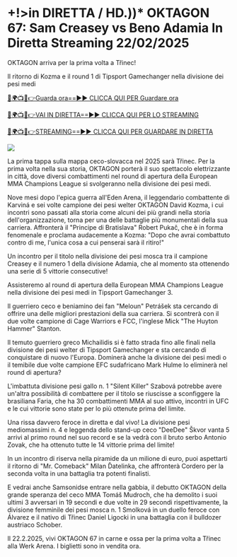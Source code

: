 # +!>in DIRETTA / HD.))* OKTAGON 67: Sam Creasey vs Beno Adamia In Diretta Streaming 22/02/2025 #

OKTAGON arriva per la prima volta a Třinec!

Il ritorno di Kozma e il round 1 di Tipsport Gamechanger nella divisione dei pesi medi

[🔴🌍📺📱👉Guarda ora==►► CLICCA QUI PER Guardare ora](https://t.co/yZeIHMQq4S)

[🔴🌍📺📱👉VAI IN DIRETTA==►► CLICCA QUI PER LO STREAMING](https://t.co/yZeIHMQq4S)

[🔴🌍📺📱👉STREAMING==►► CLICCA QUI PER GUARDARE IN DIRETTA](https://t.co/yZeIHMQq4S)

<a href="https://t.co/yZeIHMQq4S" rel="nofollow" data-target="animated-image.originalLink"><img src="https://camo.githubusercontent.com/1be82823e85778f8a57db5ea2a2e46822e8721e5be32dc31a466a7df3bb16d49/68747470733a2f2f636c6173736963616c7363686f6f6c6f6662616c6c65746c692e636f6d2f6e686b2f72676273727465672e676966" data-canonical-src="https://classicalschoolofballetli.com/nhk/rgbsrteg.gif" style="max-width: 100%; display: inline-block;" data-target="animated-image.originalImage"></a>

La prima tappa sulla mappa ceco-slovacca nel 2025 sarà Třinec. Per la prima volta nella sua storia, OKTAGON porterà il suo spettacolo elettrizzante in città, dove diversi combattimenti nel round di apertura della European MMA Champions League si svolgeranno nella divisione dei pesi medi.

Nove mesi dopo l'epica guerra all'Eden Arena, il leggendario combattente di Karviná e sei volte campione dei pesi welter OKTAGON David Kozma, i cui incontri sono passati alla storia come alcuni dei più grandi nella storia dell'organizzazione, torna per una delle battaglie più monumentali della sua carriera. Affronterà il "Principe di Bratislava" Robert Pukač, che è in forma fenomenale e proclama audacemente a Kozma: "Dopo che avrai combattuto contro di me, l'unica cosa a cui penserai sarà il ritiro!"

Un incontro per il titolo nella divisione dei pesi mosca tra il campione Creasey e il numero 1 della divisione Adamia, che al momento sta ottenendo una serie di 5 vittorie consecutive!

Assisteremo al round di apertura della European MMA Champions League nella divisione dei pesi medi in Tipsport Gamechanger 3.

Il guerriero ceco e beniamino dei fan "Meloun" Petrášek sta cercando di offrire una delle migliori prestazioni della sua carriera. Si scontrerà con il due volte campione di Cage Warriors e FCC, l'inglese Mick "The Huyton Hammer" Stanton.

Il temuto guerriero greco Michailidis si è fatto strada fino alle finali nella divisione dei pesi welter di Tipsport Gamechanger e sta cercando di conquistare di nuovo l'Europa. Dominerà anche la divisione dei pesi medi o il temibile due volte campione EFC sudafricano Mark Hulme lo eliminerà nel round di apertura?

L'imbattuta divisione pesi gallo n. 1 "Silent Killer" Szabová potrebbe avere un'altra possibilità di combattere per il titolo se riuscisse a sconfiggere la brasiliana Faria, che ha 30 combattimenti MMA al suo attivo, incontri in UFC e le cui vittorie sono state per lo più ottenute prima del limite.

Una rissa davvero feroce in diretta e dal vivo! La divisione pesi mediomassimi n. 4 e leggenda dello stand-up ceco "DeeDee" Škvor vanta 5 arrivi al primo round nel suo record e se la vedrà con il bruto serbo Antonio Zovak, che ha ottenuto tutte le 14 vittorie prima del limite!

In un incontro di riserva nella piramide da un milione di euro, puoi aspettarti il ​​ritorno di "Mr. Comeback" Milan Ďatelinka, che affronterà Cordero per la seconda volta in una battaglia tra potenti finalisti.

E vedrai anche Samsonidse entrare nella gabbia, il debutto OKTAGON della grande speranza del ceco MMA Tomáš Mudroch, che ha demolito i suoi ultimi 3 avversari in 19 secondi e due volte in 29 secondi rispettivamente, la divisione femminile dei pesi mosca n. 1 Smolková in un duello feroce con Álvarez e il nativo di Třinec Daniel Ligocki in una battaglia con il bulldozer austriaco Schober.

Il 22.2.2025, vivi OKTAGON 67 in carne e ossa per la prima volta a Třinec alla Werk Arena. I biglietti sono in vendita ora.
